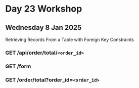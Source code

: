 # Day 23 Workshop 
## Wednesday 8 Jan 2025 

Retrieving Records From a Table with Foreign Key Constraints

### **GET /api/order/total/`<order_id>`**

### **GET /form**

### **GET /order/total?order_id=`<order_id>`**